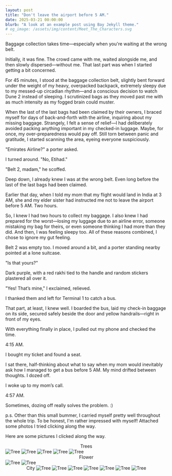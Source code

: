 ```yaml
---
layout: post
title: "Don't leave the airport before 5 AM."
date: 2025-03-21 00:00:00
blurb: "A look at an example post using Bay Jekyll theme."
# og_image: /assets/img/content/Meet_The_Characters.svg
---
```


Baggage collection takes time—especially when you're waiting at the wrong belt.

Initially, it was fine. The crowd came with me, waited alongside me, and then slowly dispersed—without me. That last part was when I started getting a bit concerned.

For 45 minutes, I stood at the baggage collection belt, slightly bent forward under the weight of my heavy, overpacked backpack, extremely sleepy due to my messed-up circadian rhythm—and a conscious decision to watch Dune 2 instead of sleeping. I scrutinized bags as they moved past me with as much intensity as my fogged brain could muster.

When the last of the last bags had been claimed by their owners, I braced myself for days of back-and-forth with the airline, inquiring about my missing baggage. Strangely, I felt a sense of relief—I had deliberately avoided packing anything important in my checked-in luggage. Maybe, for once, my over-preparedness would pay off. Still torn between panic and gratitude, I started scanning the area, eyeing everyone suspiciously.

"Emirates Airline?" a porter asked.

I turned around. "No, Etihad."

"Belt 2, madam," he scoffed.

Deep down, I already knew I was at the wrong belt. Even long before the last of the last bags had been claimed.

Earlier that day, when I told my mom that my flight would land in India at 3 AM, she and my elder sister had instructed me not to leave the airport before 5 AM. Two hours.

So, I knew I had two hours to collect my baggage. I also knew I had prepared for the worst—losing my luggage due to an airline error, someone mistaking my bag for theirs, or even someone thinking I had more than they did. And then, I was feeling sleepy too. All of these reasons combined, I chose to ignore my gut feeling.

Belt 2 was empty too. I moved around a bit, and a porter standing nearby pointed at a lone suitcase.

"Is that yours?"

Dark purple, with a red rakhi tied to the handle and random stickers plastered all over it.

"Yes! That’s mine," I exclaimed, relieved.

I thanked them and left for Terminal 1 to catch a bus.

That part, at least, I knew well. I boarded the bus, laid my check-in baggage on its side, secured safely beside the door and yellow handrails—right in front of my eyes.

With everything finally in place, I pulled out my phone and checked the time.

4:15 AM.

I bought my ticket and found a seat.

I sat there, half-thinking about what to say when my mom would inevitably ask how I managed to get a bus before 5 AM. My mind drifted between thoughts. I dozed off.

I woke up to my mom’s call.

4:57 AM.

Sometimes, dozing off really solves the problem. :)

p.s. Other than this small bummer, I carried myself pretty well throughout the whole trip. To be honest, I'm rather impressed with myself! Attached some photos I tried clicking along the way.

Here are some pictures I clicked along the way.

<center>Trees</center>
<img src="{{ "/assets/img/laussane_tree_1.png" | absolute_url }}" alt="Tree" class="post-pic"/>
<img src="{{ "/assets/img/laussane_tree_2.png" | absolute_url }}" alt="Tree" class="post-pic"/>
<img src="{{ "/assets/img/laussane_tree_3.png" | absolute_url }}" alt="Tree" class="post-pic"/>
<img src="{{ "/assets/img/laussane_tree_4.png" | absolute_url }}" alt="Tree" class="post-pic"/>
<img src="{{ "/assets/img/laussane_tree_5.png" | absolute_url }}" alt="Tree" class="post-pic"/>

<center>Flower</center>
<img src="{{ "/assets/img/lake_geneve_flower_1.png" | absolute_url }}" alt="Tree" class="post-pic"/>
<img src="{{ "/assets/img/lake_geneve_flower_2.png" | absolute_url }}" alt="Tree" class="post-pic"/>

<center>City</enter>
<img src="{{ "/assets/img/laussane_city_1.png" | absolute_url }}" alt="Tree" class="post-pic"/>
<img src="{{ "/assets/img/laussane_city_2.png" | absolute_url }}" alt="Tree" class="post-pic"/>
<img src="{{ "/assets/img/laussane_city_3.png" | absolute_url }}" alt="Tree" class="post-pic"/>
<img src="{{ "/assets/img/laussane_city_4.png" | absolute_url }}" alt="Tree" class="post-pic"/>
<img src="{{ "/assets/img/laussane_city_5.png" | absolute_url }}" alt="Tree" class="post-pic"/>
<img src="{{ "/assets/img/laussane_city_6.png" | absolute_url }}" alt="Tree" class="post-pic"/>
<img src="{{ "/assets/img/laussane_city_7.png" | absolute_url }}" alt="Tree" class="post-pic"/>
